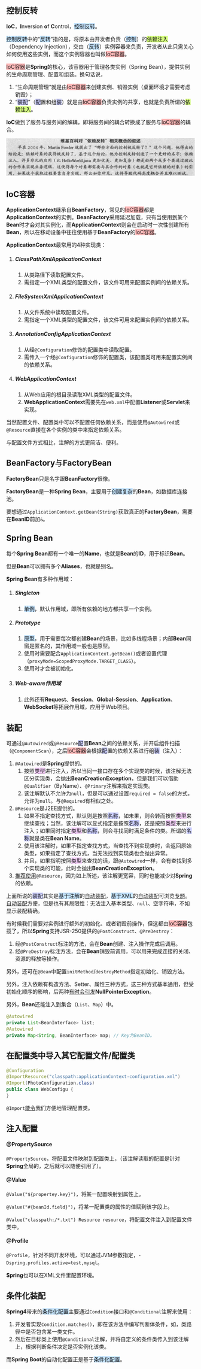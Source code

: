 ## 控制反转

**IoC**，**I**nversion **o**f **C**ontrol，<span style=background:#c2e2ff>控制反转</span>。

<span style=background:#c2e2ff>控制反转</span>中的“<span style=background:#c2e2ff>反转</span>”指的是，将原本由开发者负责（<span style=background:#c2e2ff>控制</span>）的<span style=background:#d4fe7f>依赖注入</span>（Dependency Injection），交由（<span style=background:#c2e2ff>反转</span>）实例容器来负责，开发者从此只需关心如何使用这些实例，而这个实例容器也叫做<span style=background:#ffb8b8>IoC容器</span>。

<span style=background:#ffb8b8>IoC容器</span>是**Spring**的核心，该容器用于管理各类实例（Spring Bean），提供实例的生命周期管理、配置和组装。换句话说，

1. “生命周期管理”就是由<span style=background:#ffb8b8>IoC容器</span>来创建实例、销毁实例（桌面环境才需要考虑销毁）；
2. “<span style=background:#c9ccff>装配</span>”（<span style=background:#c9ccff>配</span>置和组<span style=background:#c9ccff>装</span>）就是由<span style=background:#ffb8b8>IoC容器</span>负责实例的共享，也就是负责所谓的<span style=background:#d4fe7f>依赖注入</span>。

**IoC**做到了服务与服务间的解耦，即将服务间的耦合转换成了服务与<span style=background:#ffb8b8>IoC容器</span>的耦合。

![](../images/5/inversion-of-control.png)



## IoC容器

**ApplicationContext**继承自**BeanFactory**，常见的<span style=background:#ffb8b8>IoC容器</span>都是**ApplicationContext**的实例。**BeanFactory**采用延迟加载，只有当使用到某个**Bean**时才会对其实例化，而**ApplicationContext**则会在启动时一次性创建所有**Bean**，所以在移动设备中往往使用基于**BeanFactory**的<span style=background:#ffb8b8>IoC容器</span>。

**ApplicationContext**最常用的4种实现类：

1. ##### ClassPathXmlApplicationContext
   
   1. 从类路径下读取配置文件。
   2. 需指定一个XML类型的配置文件，该文件可用来配置实例间的依赖关系。
   
2. ##### FileSystemXmlApplicationContext

   1. 从文件系统中读取配置文件。
   2. 需指定一个XML类型的配置文件，该文件可用来配置实例间的依赖关系。

3. ##### AnnotationConfigApplicationContext

   1. 从经`@Configuration`修饰的配置类中读取配置。
   2. 需传入一个经`@Configuration`修饰的配置类，该配置类可用来配置实例间的依赖关系。

4. ##### WebApplicationContext

   1. 从Web应用的根目录读取XML类型的配置文件。
   2. **WebApplicationContext**需要先在`web.xml`中配置**Listener**或**Servlet**来实现。

当然配置文件、配置类中可以不配置任何依赖关系，而是使用`@Autowired`或`@Resource`直接在各个实例的类中来指定依赖关系。

与配置文件方式相比，注解的方式更简洁、便利。



## BeanFactory<span style=font-weight:normal>与</span>FactoryBean

**FactoryBean**只是名字跟**BeanFactory**很像。

**FactoryBean**是一种**Spring Bean**，主要用于<span style=background:#c2e2ff>创建复杂</span>的**Bean**，如数据库连接池。

要想通过`ApplicationContext.getBean(String)`获取真正的**FactoryBean**，需要在**BeanID**前加`&`。



## Spring Bean

每个**Spring Bean**都有一个唯一的**Name**，也就是**Bean**的**ID**，用于标识**Bean**。

但是**Bean**可以拥有多个**Aliases**，也就是别名。

**Spring Bean**有多种作用域：

1. ##### Singleton

   1. <span style=background:#c2e2ff>单例</span>，默认作用域，即所有依赖的地方都共享一个实例。

2. ##### Prototype

   1. <span style=background:#c2e2ff>原型</span>，用于需要每次都创建**Bean**的场景，比如多线程场景；内部**Bean**同窗是匿名的，其作用域一般也是原型。
   2. 使用时需要配合`ApplicationContext.getBean()`或者设置代理（`proxyMode=ScopedProxyMode.TARGET_CLASS`）。
   3. 使用时才会被初始化。

3. ##### Web-aware作用域

   1. 此外还有**Request**、**Session**、**Global-Session**、**Application**、**WebSocket**等拓展作用域，应用于Web项目。



## 装配

可通过`@Autowired`或`@Resource`<span style=background:#c9ccff>配</span>置**Bean**之间的依赖关系，并开启组件扫描（`@ComponentScan`），之后<span style=background:#ffb8b8>IoC容器</span>会根据<span style=background:#c9ccff>配</span>置的依赖关系进行组<span style=background:#c9ccff>装</span>（注入）：

1. `@Autowired`是**Spring**提供的。
   1. 按照<span style=background:#f8d2ff>类型</span>进行注入，所以当同一接口存在多个实现类的时候，该注解无法区分实现类，会抛出**BeanCreationException**，但是我们可以借助`@Qualifier`（ByName）、`@Primary`注解来指定实现类。
   2. 该注解默认不允许为`null`，但是可以通过设置`required = false`的方式，允许为`null`。与`@Required`有相似之处。
2. `@Resource`是J2EE提供的。
   1. 如果不指定查找方式，默认则是按照<span style=background:#c9ccff>名称</span>，如未果，则会转而按照<span style=background:#f8d2ff>类型</span>来继续查找；当然，该注解可以显式指定是按照<span style=background:#c9ccff>名称</span>，还是按照<span style=background:#f8d2ff>类型</span>来进行注入；如果同时指定<span style=background:#f8d2ff>类型</span>和<span style=background:#c9ccff>名称</span>，则会寻找同时满足条件的类。所谓的<span style=background:#c9ccff>名称</span>就是类在**Bean Name**。
   2. 使用该注解时，如果不指定查找方式，当查找不到实现类时，会返回原始类型，如果指定了查找方式，当无法找到实现类也会抛出异常。
   3. 并且，如果指明按照<span style=background:#f8d2ff>类型</span>来查找的话，跟`@Autowired`一样，会有查找到多个实现类的可能，此时会抛出**BeanCreationException**。
3. [推荐使用](https://www.zhihu.com/question/39356740/answer/1907479772)`@Resource`，因为如上所述，该注解更宽容，同时也能减少对**Spring**的依赖。

上面所说的<span style=background:#c9ccff>装配</span>其实是<span style=background:#c2e2ff>基于注解</span>的<u>自动装配</u>，<span style=background:#c2e2ff>基于XML</span>的<u>自动装配</u>可浏览[专题](https://wiki.jikexueyuan.com/project/spring/dependency-injection.html)。<u>自动装配</u>方便，但是也有其局限性：无法注入基本类型、`null`、空字符串，不如显示装配精确。

有时候我们需要对实例进行额外的初始化、或者销毁前操作，但这都由<span style=background:#ffb8b8>IoC容器</span>包揽了，所以**Spring**支持JSR-250提供的`@PostConstruct`、`@PreDestroy`：

1. 经`@PostConstruct`标注的方法，会在**Bean**创建、注入操作完成后调用。
2. 经`@PreDestroy`标注方法，会在**Bean**销毁前调用，可以用来完成连接的关闭、资源的释放等操作。

另外，还可在`@Bean`中配置`initMethod`/`destroyMethod`指定初始化、销毁方法。

另外，注入依赖有构造方法、Setter、属性三种方式，这三种方式基本通用，但受初始化顺序的影响，后两种[有时会引发](https://blog.csdn.net/qq_28163609/article/details/108769977)**NullPointerException**。

另外，**Bean**还能注入到集合（`List`、`Map`）中。

```java
@Autowired
private List<BeanInterface> list;
@Autowired
private Map<String, BeanInterface> map; // Key为BeanID。
```



## 在配置类中导入其它配置文件/配置类

```java
@Configuration
@ImportResource("classpath:applicationContext-configuration.xml")
@Import(PhotoConfiguration.class)
public class WebConfigu {
}
```

`@Import`[能令](https://www.baeldung.com/spring-import-annotation)我们方便地管理配置类。



## 注入配置

#### @PropertySource

`@PropertySource`，将配置文件映射到配置类上，（该注解读取的配置是针对**Spring**全局的，之后就可以随便引用了）。

#### @Value

`@Value("${propertey.key}")`，将某一配置映射到属性上。

`@Value("#{beanId.field}")`，将某一配置类的属性的值赋到该字段上。

`@Value("classpath:/*.txt") Resource resource`，将配置文件注入到配置文件类中。

#### @Profile

`@Profile`，针对不同开发环境，可以通过JVM参数指定，`-Dspring.profiles.active=test,mysql`。

**Spring**也可以在XML文件里配置环境。



## 条件化装配

**Spring4**带来的<span style=background:#c2e2ff>条件化配置</span>主要通过`Condition`接口和`@Conditional`注解来使用：

1. 开发者实现`Condition.matches()`，即在该方法中编写判断体条件，如，类路径中是否包含某一类文件。
2. 然后在目标类上使用`@Conditional`注解，并将自定义的条件类传入到该注解上，根据判断条件决定是否实例化该类。

而**Spring Boot**的自动化配置正是基于<span style=background:#c2e2ff>条件化配置</span>。

